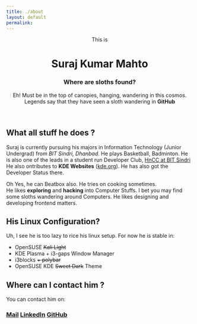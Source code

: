 ```yaml
---
title: ./about
layout: default
permalink: 
---
```


<center>
This is
<h1> Suraj Kumar Mahto </h1>

<h3>Where are sloths found?</h3>Eh! Must be in the top of canopies, hanging, wandering in this cosmos. Legends say that they have seen a sloth wandering in <strong>GitHub</strong><br><br>
<div class="github-card" data-github="suraj-sloth" data-width="300rem" data-height="" data-theme="default"></div>
<script src="//cdn.jsdelivr.net/github-cards/latest/widget.js"></script>
<br>

</center>

## What all stuff he does ?
Suraj is currently pursuing his majors in Information Technology (Junior Undergrad) from *BIT Sindri, Dhanbad*. He plays Basketball, Badminton. 
He is also one of the leads in a student run Developer Club, <a href="http://www.hnccbits.com">HnCC at BIT Sindri</a>
He also ontributes to **KDE Websites** (<a href="https://kde.org">kde.org</a>). He has also got the Developer Status there.

Oh Yes, he can Beatbox also. He tries on cooking sometimes.
<br>
He likes **exploring** and **hacking** into Computer Stuffs.
I bet you may find some sloths wandering around Computers. He likes designing and developing frontend matters.

## His Linux Configuration?
Uh, I see he is too lazy to rice his linux setup. For now he is stable in:
<br>
+ OpenSUSE ~~Kali Light~~
+ KDE Plasma + i3-gaps Window Manager
+ i3blocks ~~+ polybar~~
+ OpenSUSE KDE ~~Sweet Dark~~ Theme 

<div id="contact"></div>

## Where can I contact him ?
You can contact him on:
### [Mail](mailto:suraj.mahto49@protonmail.com) [LinkedIn](https://www.linkedin.com/in/suraj-sloth/) [GitHub](https://www.github.com/suraj-sloth)
